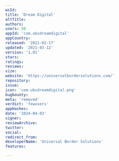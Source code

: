```yaml
---
wsId: 
title: 'Dream Digital'
altTitle: 
authors: 
users: 50
appId: 'com.ubsdreamdigital'
appCountry: 
released: '2021-02-17'
updated: '2021-03-12'
version: '1.01'
stars: 
ratings: 
reviews: 
size: 
website: 'https://universalbordersolutions.com/'
repository: 
issue: 
icon: 'com.ubsdreamdigital.png'
bugbounty: 
meta: 'removed'
verdict: 'fewusers'
appHashes: 
date: '2024-04-03'
signer: 
reviewArchive: 
twitter: 
social: 
redirect_from: 
developerName: 'Universal Border Solutions'
features: 

---
```


